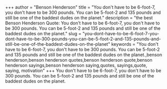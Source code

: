 +++
author = "Benson Henderson"
title = "You don't have to be 6-foot-7, you don't have to be 300 pounds. You can be 5-foot-2 and 135 pounds and still be one of the baddest dudes on the planet."
description = "the best Benson Henderson Quote: You don't have to be 6-foot-7, you don't have to be 300 pounds. You can be 5-foot-2 and 135 pounds and still be one of the baddest dudes on the planet."
slug = "you-dont-have-to-be-6-foot-7-you-dont-have-to-be-300-pounds-you-can-be-5-foot-2-and-135-pounds-and-still-be-one-of-the-baddest-dudes-on-the-planet"
keywords = "You don't have to be 6-foot-7, you don't have to be 300 pounds. You can be 5-foot-2 and 135 pounds and still be one of the baddest dudes on the planet.,benson henderson,benson henderson quotes,benson henderson quote,benson henderson sayings,benson henderson saying,quotes, sayings,quote, saying, motivation"
+++
You don't have to be 6-foot-7, you don't have to be 300 pounds. You can be 5-foot-2 and 135 pounds and still be one of the baddest dudes on the planet.
